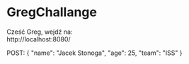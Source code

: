 # GregChallange

Cześć Greg, wejdź na:<br />
http://localhost:8080/


POST:
{
"name": "Jacek Stonoga",
"age": 25,
"team": "ISS"
}
